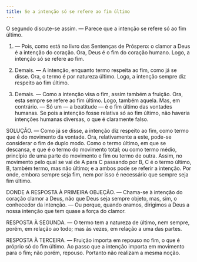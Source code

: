```yaml
---
title: Se a intenção só se refere ao fim último
---
```


O segundo discute-se assim. ― Parece que a intenção se refere só ao fim último.  

1. ― Pois, como está no livro das Sentenças de Próspero: o clamor a Deus é a intenção do coração. Ora, Deus é o fim do coração humano. Logo, a intenção só se refere ao fim.  

2. Demais. ― A intenção, enquanto termo respeita ao fim, como já se disse. Ora, o termo é por natureza último. Logo, a intenção sempre diz respeito ao fim último.  

3. Demais. ― Como a intenção visa o fim, assim também a fruição. Ora, esta sempre se refere ao fim último. Logo, também aquela.  Mas, em contrário. ― Só um ― a beatitude ― é o fim último das vontades humanas. Se pois a intenção fosse relativa só ao fim último, não haveria intenções humanas diversas, o que é claramente falso.  

SOLUÇÃO. ― Como já se disse, a intenção diz respeito ao fim, como termo que é do movimento da vontade. Ora, relativamente a este, pode-se considerar o fim de duplo modo. Como o termo último, em que se descansa, e que é o termo do movimento total; ou como termo médio, princípio de uma parte do movimento e fim ou termo de outra. Assim, no movimento pelo qual se vai de A para C passando por B, C é o termo último, B, também termo, mas não último; e a ambos pode se referir a intenção. Por onde, embora sempre seja fim, nem por isso é necessário que sempre seja fim último.  

DONDE A RESPOSTA À PRIMEIRA OBJEÇÃO. — Chama-se à intenção do coração clamor a Deus, não que Deus seja sempre objeto, mas, sim, o conhecedor da intenção. — Ou porque, quando oramos, dirigimos a Deus a nossa intenção que tem quase a força do clamor.  

RESPOSTA À SEGUNDA. ― O termo tem a natureza de último, nem sempre, porém, em relação ao todo; mas às vezes, em relação a uma das partes.  

RESPOSTA À TERCEIRA. ― Fruição importa em repouso no fim, o que é próprio só do fim último. Ao passo que a intenção importa em movimento para o fim; não porém, repouso. Portanto não realizam a mesma noção.